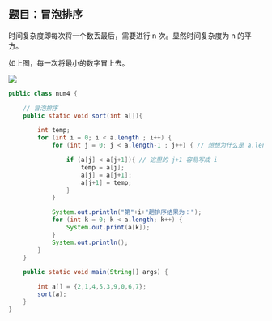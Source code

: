 ## 题目：冒泡排序

时间复杂度即每次将一个数丢最后，需要进行 n 次。显然时间复杂度为 n 的平方。

如上图，每一次将最小的数字冒上去。

![](http://ww3.sinaimg.cn/large/b10d1ea5jw1f86pz6ozynj20b5088wew.jpg)

``` java
public class num4 {

    // 冒泡排序
    public static void sort(int a[]){

        int temp;
        for (int i = 0; i < a.length ; i++) {
            for (int j = 0; j < a.length-1 ; j++) { // 想想为什么是 a.length -1 

                if (a[j] < a[j+1]){ // 这里的 j+1 容易写成 i
                    temp = a[j];
                    a[j] = a[j+1];
                    a[j+1] = temp;
                }
            }

            System.out.println("第"+i+"趟排序结果为：");
            for (int k = 0; k < a.length; k++) {
                System.out.print(a[k]);
            }
            System.out.println();
        }
    }

    public static void main(String[] args) {

        int a[] = {2,1,4,5,3,9,0,6,7};
        sort(a);
    }
}
```

